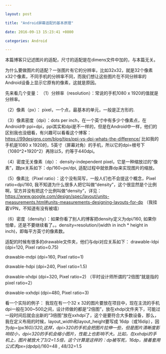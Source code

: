 ```yaml
---

layout: post 

title: "Android屏幕适配的基本原理" 

date: 2016-09-13 15:23:41 +0800 

categories: Android

---
```


本篇博客只记述图片的适配，尺寸的适配是在dimens文件中加的，与本篇无关。

为什么要做图片的适配？一张图片有它的分辨率，比如32x32，就是32个像素x32个像素，不同手机的分辨率不同，而我们想让这些图片在不同分辨率的Android设备上显示它原有的像素，这就是原因。

先来看几个变量：
（1）分辨率（resolution）：常说的手机1080 x 1920的值就是分辨率。

（2）像素（px）： pixel，一个点，最基本的单元，一般是正方形的.

（3）像素密度（dpi）：dots per inch，在一个英寸中有多少个像素点，在Android中 ppi=dpi，ppi其实和dpi是不一样的，但是在Android中一样，他们的区别我也没细看，有兴趣可以看看这个博客：https://99designs.com/blog/tips/ppi-vs-dpi-whats-the-difference/   比如我的手机是1080 x 1920的，5英寸（屏幕对角）的手机，所以它的dpi=根号下（1080^2+1920^2）再除以5，约等于440dpi。

（4）密度无关像素（dp）： density-independent pixel，它是一种缩放过的“像素”，跟px关系如下：dp/160=px/dpi, 适配过程中就依靠dp来实现图片的缩放。

（5）像素比（Pixel ratio）：这个没有简写，一般人们也不会提这个概念，Pixel ratio=dpi/160, 我不知道为什么很多人把它叫做“density”，这个很显然是个比例啊，官方并没有把这个比例叫做“density”，详见：https://www.google.com/design/spec/layout/units-measurements.html#units-measurements-designing-layouts-for-dp （我挂着VPN，不知道有没有被墙）

（6）密度（density）：如果你看了别人的博客把density定义为dpi/160, 如果你怕晕，还是不要继续看了。。density=resolution/(width in inch * height in inch)，即每平方英寸的像素数。


适配的时候有很多的drawable文件夹，他们与dpi对应关系如下：
drawable-ldpi (dpi=120, Pixel ratio=0.75)

drawable-mdpi (dpi=160, Pixel ratio=1)

drawable-hdpi (dpi=240, Pixel ratio=1.5)

drawable-xhdpi (dpi=320, Pixel ratio=2)   （平时设计师所谓的“2倍图”就是指的pixel ratio=2）

drawable-xxhdpi (dpi=480, Pixel ratio=3)


看一个实际的例子：
我现在有一个32 x 32的图片要放在项目中，现在主流的手机dpi一般在300~500之间，设计师做的都是“2倍图”，放在xhdpi文件夹下，可能过一段时间后就会出新的“3倍图”放在xxhdpi了，这个是要符合大多数设备，那么，我在定义布局的时候，layout_width和layout_height要写成 16dp（或16dip），因为dp=(px*160)/320,这样，dpi>320的手机会把图片拉伸一些，但是图片清晰度影响较小，dpi<320的手机会缩小图片，性能上也影响不大。比如，在xxhdpi的手机上，图片被放大了3/2=1.5倍，这个计算是这样的：dp被写死，16dp，接着套用公式求px=(dp*dpi)/160=48 , 48/32=1.5